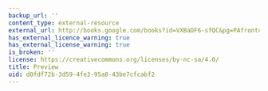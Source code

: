 ```yaml
---
backup_url: ''
content_type: external-resource
external_url: http://books.google.com/books?id=VXBaDF6-sfQC&pg=PAfrontcover
has_external_licence_warning: true
has_external_license_warning: true
is_broken: ''
license: https://creativecommons.org/licenses/by-nc-sa/4.0/
title: Preview
uid: d0fdf72b-3d59-4fe3-95a8-43be7cfcabf2
---
```

